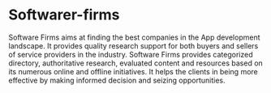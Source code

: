 # Softwarer-firms
Software Firms aims at finding the best companies in the App development landscape. It provides quality research support for both buyers and sellers of service providers in the industry.
Software Firms provides categorized directory, authoritative research, evaluated content and resources based on its numerous online and offline initiatives. It helps the clients in being more effective by making informed decision and seizing opportunities.
